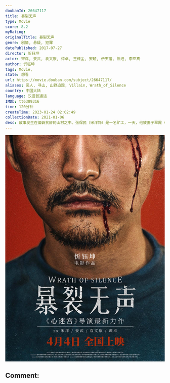 ```yaml
---
doubanId: 26647117
title: 暴裂无声
type: Movie
score: 8.2
myRating: 
originalTitle: 暴裂无声
genre: 剧情, 悬疑, 犯罪
datePublished: 2017-07-27
director: 忻钰坤
actor: 宋洋, 姜武, 袁文康, 谭卓, 王梓尘, 安琥, 伊天锴, 陈进, 李亚真
author: 忻钰坤
tags: Movie, 
state: 想看
url: https://movie.douban.com/subject/26647117/
aliases: 恶人, 寻山, 山野追踪, Villain, Wrath_of_Silence
country: 中国大陆
language: 汉语普通话
IMDb: tt6389316
time: 120分钟
createTime: 2023-01-24 02:02:49
collectionDate: 2021-01-06
desc: 故事发生在偏僻贫瘠的山村之中。张保民（宋洋饰）是一名矿工，一天，他被妻子翠霞（谭卓饰）叫回了家，原来，他们的儿子失踪了。带着儿子的照片，不会说话的张保民踏上了寻子之路，途中，他遇见了大资本家昌万年...
---
```


![image](assets/p2517333671.jpg)

Comment: 
---

